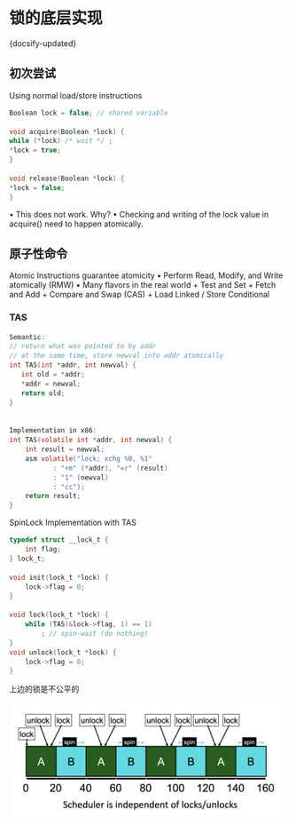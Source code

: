 # 锁的底层实现
{docsify-updated}

## 初次尝试
Using normal load/store instructions

```C
Boolean lock = false; // shared variable

void acquire(Boolean *lock) {
while (*lock) /* wait */ ;
*lock = true;
}

void release(Boolean *lock) {
*lock = false;
}
```

• This does not work. Why?
• Checking and writing of the lock value in acquire() need to happen atomically.

## 原子性命令

Atomic Instructions guarantee atomicity
	• Perform Read, Modify, and Write atomically (RMW)
	• Many flavors in the real world
		+ Test and Set
		+ Fetch and Add
		+ Compare and Swap (CAS)
		+ Load Linked / Store Conditional

### TAS

```C
Semantic:
// return what was pointed to by addr
// at the same time, store newval into addr atomically
int TAS(int *addr, int newval) {
   int old = *addr;
   *addr = newval;
   return old;
}


Implementation in x86:
int TAS(volatile int *addr, int newval) {
    int result = newval;
    asm volatile("lock; xchg %0, %1"
           : "+m" (*addr), "=r" (result)
           : "1" (newval)
           : "cc");
    return result;
}
```

SpinLock Implementation with TAS

```C
typedef struct __lock_t {
    int flag;
} lock_t;

void init(lock_t *lock) {
    lock->flag = 0;
}

void lock(lock_t *lock) {
    while (TAS(&lock->flag, 1) == 1)
        ; // spin-wait (do nothing)
}
void unlock(lock_t *lock) {
    lock->flag = 0;
}
```

上边的锁是不公平的
<center><img src="pics/unfair-spinlock.png" alt=""></center>